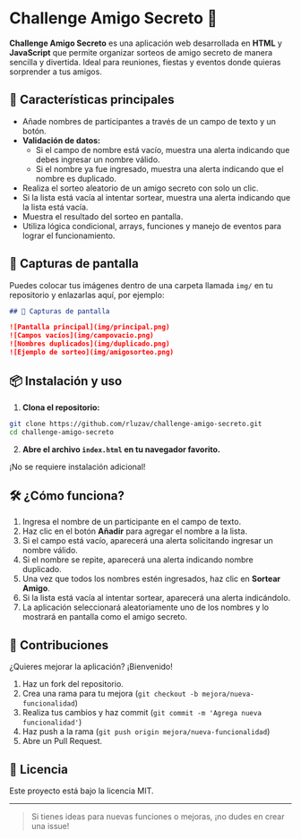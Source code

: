 # Challenge Amigo Secreto 🎁

**Challenge Amigo Secreto** es una aplicación web desarrollada en **HTML** y **JavaScript** que permite organizar sorteos de amigo secreto de manera sencilla y divertida. Ideal para reuniones, fiestas y eventos donde quieras sorprender a tus amigos.

## 🚀 Características principales

- Añade nombres de participantes a través de un campo de texto y un botón.
- **Validación de datos:**  
  - Si el campo de nombre está vacío, muestra una alerta indicando que debes ingresar un nombre válido.
  - Si el nombre ya fue ingresado, muestra una alerta indicando que el nombre es duplicado.
- Realiza el sorteo aleatorio de un amigo secreto con solo un clic.
- Si la lista está vacía al intentar sortear, muestra una alerta indicando que la lista está vacía.
- Muestra el resultado del sorteo en pantalla.
- Utiliza lógica condicional, arrays, funciones y manejo de eventos para lograr el funcionamiento.

## 📸 Capturas de pantalla

Puedes colocar tus imágenes dentro de una carpeta llamada `img/` en tu repositorio y enlazarlas aquí, por ejemplo:

```markdown
## 📸 Capturas de pantalla

![Pantalla principal](img/principal.png)  
![Campos vacíos](img/campovacio.png)  
![Nombres duplicados](img/duplicado.png)  
![Ejemplo de sorteo](img/amigosorteo.png)
```

## 📦 Instalación y uso

1. **Clona el repositorio:**

```bash
git clone https://github.com/rluzav/challenge-amigo-secreto.git
cd challenge-amigo-secreto
```

2. **Abre el archivo `index.html` en tu navegador favorito.**

¡No se requiere instalación adicional!

## 🛠️ ¿Cómo funciona?

1. Ingresa el nombre de un participante en el campo de texto.
2. Haz clic en el botón **Añadir** para agregar el nombre a la lista.
3. Si el campo está vacío, aparecerá una alerta solicitando ingresar un nombre válido.
4. Si el nombre se repite, aparecerá una alerta indicando nombre duplicado.
5. Una vez que todos los nombres estén ingresados, haz clic en **Sortear Amigo**.
6. Si la lista está vacía al intentar sortear, aparecerá una alerta indicándolo.
7. La aplicación seleccionará aleatoriamente uno de los nombres y lo mostrará en pantalla como el amigo secreto.

## 🤝 Contribuciones

¿Quieres mejorar la aplicación? ¡Bienvenido!

1. Haz un fork del repositorio.
2. Crea una rama para tu mejora (`git checkout -b mejora/nueva-funcionalidad`)
3. Realiza tus cambios y haz commit (`git commit -m 'Agrega nueva funcionalidad'`)
4. Haz push a la rama (`git push origin mejora/nueva-funcionalidad`)
5. Abre un Pull Request.

## 📄 Licencia

Este proyecto está bajo la licencia MIT.

---

> Si tienes ideas para nuevas funciones o mejoras, ¡no dudes en crear una issue!
